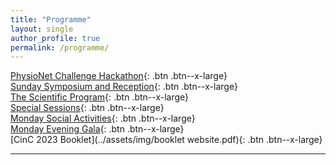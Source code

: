 ```yaml
---
title: "Programme"
layout: single
author_profile: true
permalink: /programme/
---
```


[PhysioNet Challenge Hackathon](../hackathon){: .btn .btn--x-large}\
[Sunday Symposium and Reception](../sunday){: .btn .btn--x-large}\
[The Scientific Program](https://cinc.org/prelim_program_2023/){: .btn .btn--x-large}\
[Special Sessions](../special){: .btn .btn--x-large}\
[Monday Social Activities](../activities){: .btn .btn--x-large}\
[Monday Evening Gala](../gala){: .btn .btn--x-large}\
[CinC 2023 Booklet](../assets/img/booklet website.pdf){: .btn .btn--x-large}

---

